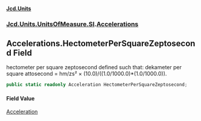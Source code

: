 #### [Jcd.Units](index.md 'index')
### [Jcd.Units.UnitsOfMeasure.SI](Jcd.Units.UnitsOfMeasure.SI.md 'Jcd.Units.UnitsOfMeasure.SI').[Accelerations](Accelerations.md 'Jcd.Units.UnitsOfMeasure.SI.Accelerations')

## Accelerations.HectometerPerSquareZeptosecond Field

hectometer per square zeptosecond defined such that: dekameter per square attosecond = hm/zs² ×
(10.0)/((1.0/1000.0)*(1.0/1000.0)).

```csharp
public static readonly Acceleration HectometerPerSquareZeptosecond;
```

#### Field Value
[Acceleration](Acceleration.md 'Jcd.Units.UnitTypes.Acceleration')